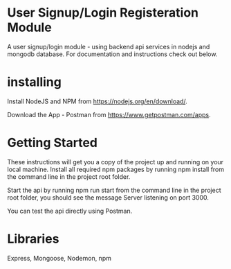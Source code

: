 # User Signup/Login Registeration Module

A user signup/login module - using backend api services in nodejs and mongodb database.
For documentation and instructions check out below.

# installing

Install NodeJS and NPM from https://nodejs.org/en/download/.

Download the App - Postman from https://www.getpostman.com/apps.

# Getting Started

These instructions will get you a copy of the project up and running on your local machine.
Install all required npm packages by running npm install from the command line in the project root folder.

Start the api by running npm run start from the command line in the project root folder, you should see the message Server listening on port 3000.

You can test the api directly using Postman.

# Libraries

Express, Mongoose, Nodemon, npm

